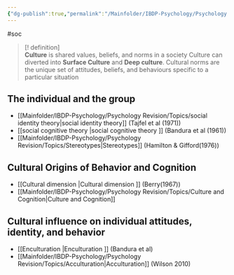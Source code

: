 ```yaml
---
{"dg-publish":true,"permalink":"/Mainfolder/IBDP-Psychology/Psychology Revision/Topics/Social Cultural Psychology/"}
---
```


#soc
>[! definition]   
>**Culture** is shared values, beliefs, and norms in a society
>Culture can diverted into **Surface Culture** and **Deep culture**. Cultural norms are the unique set of attitudes, beliefs, and behaviours specific to a particular situation 


## The individual and the group 
- [[Mainfolder/IBDP-Psychology/Psychology Revision/Topics/social identity theory\|social identity theory]] (Tajfel et al (1971))
- [[social cognitive theory \|social cognitive theory ]] (Bandura et al (1961))
- [[Mainfolder/IBDP-Psychology/Psychology Revision/Topics/Stereotypes\|Stereotypes]] (Hamilton & Gifford(1976))

## Cultural Origins of Behavior and Cognition
- [[Cultural dimension \|Cultural dimension ]] (Berry(1967))
- [[Mainfolder/IBDP-Psychology/Psychology Revision/Topics/Culture and Cognition\|Culture and Cognition]] 
## Cultural influence on individual attitudes, identity, and behavior
- [[Enculturation \|Enculturation ]] (Bandura et al)
- [[Mainfolder/IBDP-Psychology/Psychology Revision/Topics/Acculturation\|Acculturation]] (Wilson 2010)
